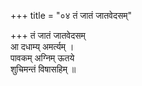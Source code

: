 +++
title = "०४ तं जातं जातवेदसम्"

+++
तं जातं जातवेदसम्  
आ दधाम्य् अमर्त्यम् ।  
पावकम् अग्निम् ऊतये  
शुचिमन्तं विषासहिम् ॥